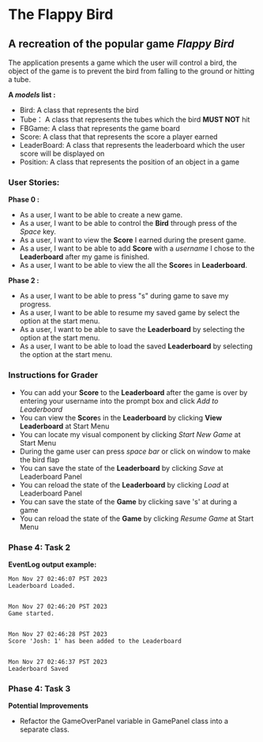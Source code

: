 # The Flappy Bird

## A recreation of the popular game *Flappy Bird*

The application presents a game which the user will control a bird, the object of the game
is to prevent the bird from falling to the ground or hitting a tube.

**A *models* list :**
- Bird: A class that represents the bird
- Tube： A class that represents the tubes which the bird **MUST NOT** hit
- FBGame: A class that represents the game board
- Score: A class that that represents the score a player earned
- LeaderBoard: A class that represents the leaderboard which the user score will be displayed on
- Position: A class that represents the position of an object in a game

### User Stories:
**Phase 0 :**
- As a user, I want to be able to create a new game.
- As a user, I want to be able to control the **Bird** through press of the *Space* key.
- As a user, I want to view the **Score** I earned during the present game.
- As a user, I want to be able to add **Score** with a *username* I chose to the **Leaderboard** after my game is finished.
- As a user, I want to be able to view the all the **Score**s in **Leaderboard**.
 
**Phase 2 :**
- As a user, I want to be able to press "s" during game to save my progress.
- As a user, I want to be able to resume my saved game by select the option at the start menu.
- As a user, I want to be able to save the **Leaderboard** by selecting the option at the start menu.
- As a user, I want to be able to load the saved **Leaderboard** by selecting the option at the start menu.


### Instructions for Grader

- You can add your **Score** to the **Leaderboard** after the game is over by entering your username into the prompt box and click *Add to Leaderboard*
- You can view the **Score**s in the **Leaderboard** by clicking **View Leaderboard** at Start Menu
- You can locate my visual component by clicking *Start New Game* at Start Menu
- During the game user can press *space bar* or click on window to make the bird flap
- You can save the state of the **Leaderboard** by clicking *Save* at Leaderboard Panel
- You can reload the state of the **Leaderboard** by clicking *Load* at Leaderboard Panel
- You can save the state of the **Game** by clicking save 's' at during a game
- You can reload the state of the **Game** by clicking *Resume Game* at Start Menu

### Phase 4: Task 2
**EventLog output example:**

    Mon Nov 27 02:46:07 PST 2023
    Leaderboard Loaded.


    Mon Nov 27 02:46:20 PST 2023
    Game started.


    Mon Nov 27 02:46:28 PST 2023
    Score 'Josh: 1' has been added to the Leaderboard


    Mon Nov 27 02:46:37 PST 2023
    Leaderboard Saved

### Phase 4: Task 3
**Potential Improvements**
- Refactor the GameOverPanel variable in GamePanel class into a separate class.
